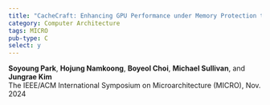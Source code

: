 ```yaml
---
title: "CacheCraft: Enhancing GPU Performance under Memory Protection through Reconstructed Caching"
category: Computer Architecture
tags: MICRO
pub-type: C
select: y
---
```


**Soyoung Park**, **Hojung Namkoong**, **Boyeol Choi**, **Michael Sullivan**, and **Jungrae Kim** <br>
The IEEE/ACM International Symposium on Microarchitecture (MICRO), Nov. 2024

